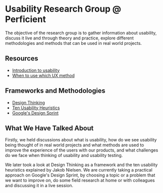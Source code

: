 # Usability Research Group @ Perficient

The objective of the research group is to gather information about usability, discuss it live and through theory and practice, explore different methodologies and methods that can be used in real world projects.

## Resources

- [Introduction to usability](https://www.nngroup.com/articles/usability-101-introduction-to-usability/)
- [When to use which UX method](https://www.nngroup.com/articles/which-ux-research-methods/)

## Frameworks and Methodologies

- [Design Thinking](https://www.interaction-design.org/literature/topics/design-thinking)
- [Ten Usability Heuristics](https://www.nngroup.com/articles/ten-usability-heuristics/)
- [Google's Design Sprint](https://designsprintkit.withgoogle.com/)

## What We Have Talked About

Firstly, we held discussions about what is usability, how do we see usability being thought of in real world projects and what methods are used to improve the experience of the users with our products, and what challenges do we face when thinking of usability and usability testing.

We later took a look at Design Thinking as a framework and the ten usability heuristics explained by Jakob Nielsen. We are currently taking a practical approach on Google's Design Sprint, by choosing a topic or a problem that we want to improve on, do some field research at home or with colleagues and discussing it in a live session.
